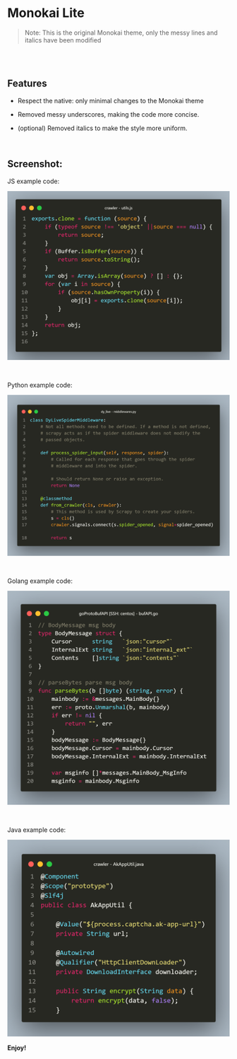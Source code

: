 # Monokai Lite

> Note: This is the original Monokai theme, only the messy lines and italics have been modified


<br/><br/>

## Features

- Respect the native: only minimal changes to the Monokai theme

- Removed messy underscores, making the code more concise.

- (optional) Removed italics to make the style more uniform.

<br/>

## Screenshot:

JS example code:

![egJS](https://github.com/wanghuiyt/Monokai-Lite/blob/main/images/javascript.png)

<br/>

Python example code:

![egPY](https://github.com/wanghuiyt/Monokai-Lite/blob/main/images/python.png)

<br/>

Golang example code:

![egGO](https://github.com/wanghuiyt/Monokai-Lite/blob/main/images/golang.png)


<br/>

Java example code:

![egJA](https://github.com/wanghuiyt/Monokai-Lite/blob/main/images/java.png)



**Enjoy!**
